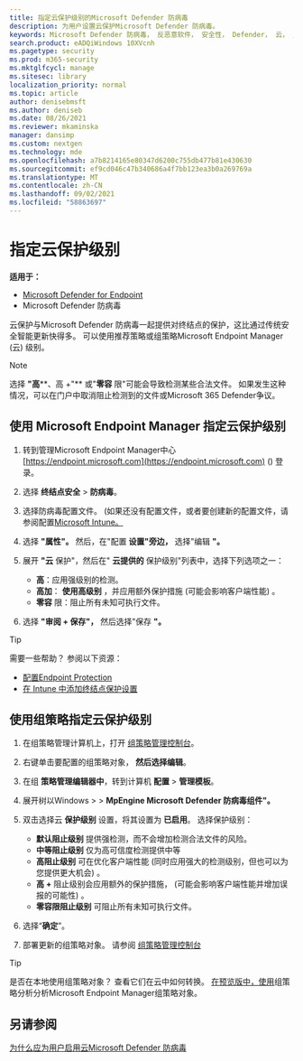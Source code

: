 ```yaml
---
title: 指定云保护级别的Microsoft Defender 防病毒
description: 为用户设置云保护Microsoft Defender 防病毒。
keywords: Microsoft Defender 防病毒， 反恶意软件， 安全性， Defender， 云， 主动性， 保护级别
search.product: eADQiWindows 10XVcnh
ms.pagetype: security
ms.prod: m365-security
ms.mktglfcycl: manage
ms.sitesec: library
localization_priority: normal
ms.topic: article
author: denisebmsft
ms.author: deniseb
ms.date: 08/26/2021
ms.reviewer: mkaminska
manager: dansimp
ms.custom: nextgen
ms.technology: mde
ms.openlocfilehash: a7b8214165e80347d6200c755db477b81e430630
ms.sourcegitcommit: ef9cd046c47b340686a4f7bb123ea3b0a269769a
ms.translationtype: MT
ms.contentlocale: zh-CN
ms.lasthandoff: 09/02/2021
ms.locfileid: "58863697"
---
```

# <a name="specify-the-cloud-protection-level"></a>指定云保护级别

**适用于：**

- [Microsoft Defender for Endpoint](/microsoft-365/security/defender-endpoint/)
- Microsoft Defender 防病毒

云保护与Microsoft Defender 防病毒一起提供对终结点的保护，这比通过传统安全智能更新快得多。 可以使用推荐策略或组策略Microsoft Endpoint Manager (云) 级别。

> [!NOTE]
> 选择 **"高****、高 +"** 或"**零容** 限"可能会导致检测某些合法文件。 如果发生这种情况，可以在门户中取消阻止检测到的文件或Microsoft 365 Defender争议。

## <a name="use-microsoft-endpoint-manager-to-specify-the-level-of-cloud-protection"></a>使用 Microsoft Endpoint Manager 指定云保护级别

1. 转到管理Microsoft Endpoint Manager中心 [https://endpoint.microsoft.com](https://endpoint.microsoft.com) () 登录。

2. 选择 **终结点安全**  >  **防病毒**。

3. 选择防病毒配置文件。  (如果还没有配置文件，或者要创建新的配置文件，请参阅配置[Microsoft Intune。](/intune/device-restrictions-configure)

4. 选择 **"属性"。** 然后，在"配置 **设置"旁边，** 选择"编辑 **"。**

5. 展开 **"云** 保护"，然后在" **云提供的** 保护级别"列表中，选择下列选项之一：

    - **高**：应用强级别的检测。
    - **高加**： **使用高级别** ，并应用额外保护措施 (可能会影响客户端性能) 。
    - **零容** 限：阻止所有未知可执行文件。

6. 选择 **"审阅 + 保存"，** 然后选择"保存 **"。** 

> [!TIP]
> 需要一些帮助？ 参阅以下资源：
> - [配置Endpoint Protection](/mem/configmgr/protect/deploy-use/endpoint-protection-configure)
> - [在 Intune 中添加终结点保护设置](/mem/intune/protect/endpoint-protection-configure)
  

## <a name="use-group-policy-to-specify-the-level-of-cloud-protection"></a>使用组策略指定云保护级别

1.  在组策略管理计算机上，打开 [组策略管理控制台](/previous-versions/windows/it-pro/windows-server-2008-R2-and-2008/cc731212(v=ws.11))。

2. 右键单击要配置的组策略对象， **然后选择编辑**。

3.  在组 **策略管理编辑器中**，转到计算机 **配置**  >  **管理模板**。

4.  展开树以Windows   >    >  **MpEngine Microsoft Defender 防病毒组件"。**

5.  双击选择云 **保护级别** 设置，将其设置为 **已启用**。 选择保护级别：

    - **默认阻止级别** 提供强检测，而不会增加检测合法文件的风险。
    - **中等阻止级别** 仅为高可信度检测提供中等
    - **高阻止级别** 可在优化客户端性能 (同时应用强大的检测级别，但也可以为您提供更大机会) 。
    - **高 +** 阻止级别会应用额外的保护措施， (可能会影响客户端性能并增加误报的可能性) 。
    - **零容限阻止级别** 可阻止所有未知可执行文件。

6. 选择“**确定**”。

7. 部署更新的组策略对象。 请参阅 [组策略管理控制台](/windows/win32/srvnodes/group-policy)

> [!TIP]
> 是否在本地使用组策略对象？ 查看它们在云中如何转换。 [在预览版中，使用](/mem/intune/configuration/group-policy-analytics)组策略分析分析Microsoft Endpoint Manager组策略对象。 
  
## <a name="see-also"></a>另请参阅

[为什么应为用户启用云Microsoft Defender 防病毒](why-cloud-protection-should-be-on-mdav.md)
